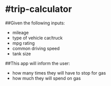 #trip-calculator
===============
##Given the following inputs:
- mileage
- type of vehicle car/truck
- mpg rating
- common driving speed
- tank size 


##This app will inform the user:
- how many times they will have to stop for gas
- how much they will spend on gas

